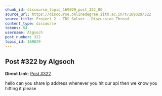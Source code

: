```yaml
---
chunk_id: discourse_topic_169029_post_322_00
source_url: https://discourse.onlinedegree.iitm.ac.in/t/169029/322
source_title: Project 2 - TDS Solver - Discussion Thread
content_type: discourse
tokens: 54
username: Algsoch
post_number: 322
topic_id: 169029
---
```


## Post #322 by Algsoch

**Direct Link**: [Post #322](https://discourse.onlinedegree.iitm.ac.in/t/169029/322)

hello can you share ip address whenever you hit our api then we know you hitting it please
